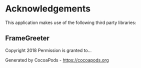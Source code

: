 # Acknowledgements
This application makes use of the following third party libraries:

## FrameGreeter

Copyright 2018
Permission is granted to...

Generated by CocoaPods - https://cocoapods.org
